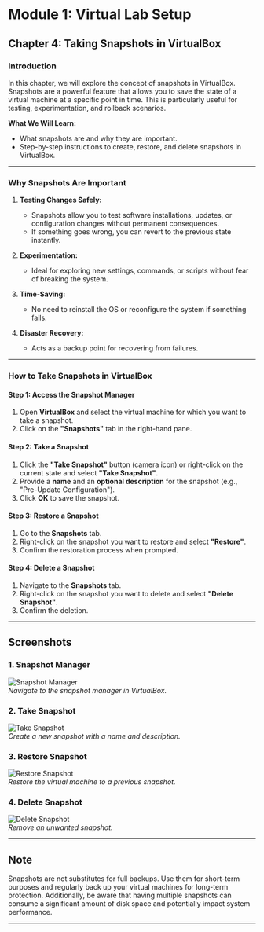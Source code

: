 # Module 1: Virtual Lab Setup  
## Chapter 4: Taking Snapshots in VirtualBox  

### Introduction  
In this chapter, we will explore the concept of snapshots in VirtualBox. Snapshots are a powerful feature that allows you to save the state of a virtual machine at a specific point in time. This is particularly useful for testing, experimentation, and rollback scenarios.

**What We Will Learn:**  
- What snapshots are and why they are important.  
- Step-by-step instructions to create, restore, and delete snapshots in VirtualBox.  

---

### Why Snapshots Are Important  

1. **Testing Changes Safely:**  
   - Snapshots allow you to test software installations, updates, or configuration changes without permanent consequences.  
   - If something goes wrong, you can revert to the previous state instantly.

2. **Experimentation:**  
   - Ideal for exploring new settings, commands, or scripts without fear of breaking the system.  

3. **Time-Saving:**  
   - No need to reinstall the OS or reconfigure the system if something fails.  

4. **Disaster Recovery:**  
   - Acts as a backup point for recovering from failures.  

---

### How to Take Snapshots in VirtualBox  

#### Step 1: Access the Snapshot Manager  
1. Open **VirtualBox** and select the virtual machine for which you want to take a snapshot.  
2. Click on the **"Snapshots"** tab in the right-hand pane.  

#### Step 2: Take a Snapshot  
1. Click the **"Take Snapshot"** button (camera icon) or right-click on the current state and select **"Take Snapshot"**.  
2. Provide a **name** and an **optional description** for the snapshot (e.g., "Pre-Update Configuration").  
3. Click **OK** to save the snapshot.  

#### Step 3: Restore a Snapshot  
1. Go to the **Snapshots** tab.  
2. Right-click on the snapshot you want to restore and select **"Restore"**.  
3. Confirm the restoration process when prompted.  

#### Step 4: Delete a Snapshot  
1. Navigate to the **Snapshots** tab.  
2. Right-click on the snapshot you want to delete and select **"Delete Snapshot"**.  
3. Confirm the deletion.  

---

## Screenshots  

### 1. Snapshot Manager  
![Snapshot Manager](screenshots/04-snapshot-manager.png)  
*Navigate to the snapshot manager in VirtualBox.*  

### 2. Take Snapshot  
![Take Snapshot](screenshots/04-take-snapshot.png)  
*Create a new snapshot with a name and description.*  

### 3. Restore Snapshot  
![Restore Snapshot](screenshots/04-restore-snapshot.png)  
*Restore the virtual machine to a previous snapshot.*  

### 4. Delete Snapshot  
![Delete Snapshot](screenshots/04-delete-snapshot.png)  
*Remove an unwanted snapshot.*  

---

## Note  
Snapshots are not substitutes for full backups. Use them for short-term purposes and regularly back up your virtual machines for long-term protection. Additionally, be aware that having multiple snapshots can consume a significant amount of disk space and potentially impact system performance.

---
